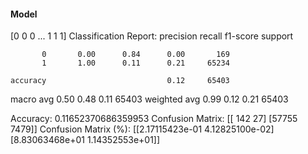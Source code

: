#### Model
[0 0 0 ... 1 1 1]
Classification Report:
              precision    recall  f1-score   support

           0       0.00      0.84      0.00       169
           1       1.00      0.11      0.21     65234

    accuracy                           0.12     65403
   macro avg       0.50      0.48      0.11     65403
weighted avg       0.99      0.12      0.21     65403

Accuracy: 0.11652370686359953
Confusion Matrix:
[[  142    27]
 [57755  7479]]
Confusion Matrix (%):
[[2.17115423e-01 4.12825100e-02]
 [8.83063468e+01 1.14352553e+01]]
